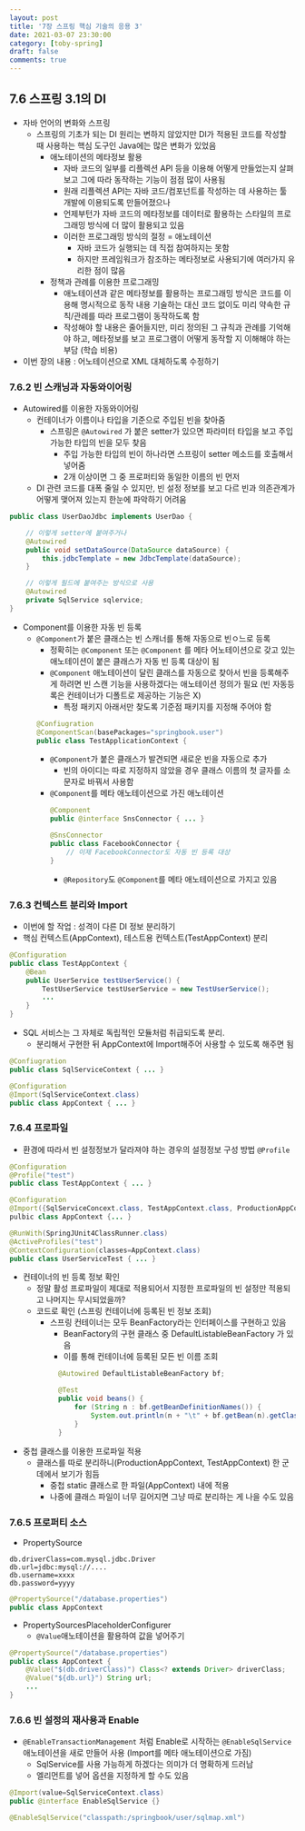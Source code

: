 ```yaml
---
layout: post
title: '7장 스프링 핵심 기술의 응용 3'
date: 2021-03-07 23:30:00
category: [toby-spring]
draft: false
comments: true
---
```


## 7.6 스프링 3.1의 DI
- 자바 언어의 변화와 스프링
   - 스프링의 기초가 되는 DI 원리는 변하지 않았지만 DI가 적용된 코드를 작성할 때 사용하는 핵심 도구인 Java에는 많은 변화가 있었음
      - 애노테이션의 메타정보 활용
        - 자바 코드의 일부를 리플렉션 API 등을 이용해 어떻게 만들었는지 살펴보고 그에 따라 동작하는 기능이 점점 많이 사용됨
        - 원래 리플렉션 API는 자바 코드/컴포넌트를 작성하는 데 사용하는 툴 개발에 이용되도록 만들어졌으나
        - 언제부턴가 자바 코드의 메타정보를 데이터로 활용하는 스타일의 프로그래밍 방식에 더 많이 활용되고 있음
        - 이러한 프로그래밍 방식의 절정 = 애노테이션
            - 자바 코드가 실행되는 데 직접 참여하지는 못함
            - 하지만 프레임워크가 참조하는 메타정보로 사용되기에 여러가지 유리한 점이 많음
      - 정책과 관례를 이용한 프로그래밍
        - 애노테이션과 같은 메타정보를 활용하는 프로그래밍 방식은 코드를 이용해 명시적으로 동작 내용 기술하는 대신 코드 없이도 미리 약속한 규칙/관례를 따라 프로그램이 동작하도록 함
        - 작성해야 할 내용은 줄어들지만, 미리 정의된 그 규칙과 관례를 기억해야 하고, 메타정보를 보고 프로그램이 어떻게 동작할 지 이해해야 하는 부담 (학습 비용)
- 이번 장의 내용 : 어노테이션으로 XML 대체하도록 수정하기

### 7.6.2 빈 스캐닝과 자동와이어링
- Autowired를 이용한 자동와이어링
   - 컨테이너가 이름이나 타입을 기준으로 주입된 빈을 찾아줌
      - 스프링은 ```@Autowired``` 가 붙은 setter가 있으면 파라미터 타입을 보고 주입 가능한 타입의 빈을 모두 찾음
        - 주입 가능한 타입의 빈이 하나라면 스프링이 setter 메소드를 호출해서 넣어줌
        - 2개 이상이면 그 중 프로퍼티와 동일한 이름의 빈 먼저
    - DI 관련 코드를 대폭 줄일 수 있지만, 빈 설정 정보를 보고 다르 빈과 의존관계가 어떻게 맺어져 있는지 한눈에 파악하기 어려움  
```java
public class UserDaoJdbc implements UserDao {

    // 이렇게 setter에 붙여주거나    
    @Autowired
    public void setDataSource(DataSource dataSource) {
        this.jdbcTemplate = new JdbcTemplate(dataSource);
    }

    // 이렇게 필드에 붙여주는 방식으로 사용
    @Autowired
    private SqlService sqlervice;
}
```
- Component를 이용한 자동 빈 등록
    - ```@Component```가 붙은 클래스는 빈 스캐너를 통해 자동으로 빈ㅇ느로 등록
        - 정확히는  ```@Component``` 또는  ```@Component``` 를 메타 어노테이션으로 갖고 있는 애노테이션이 붙은 클래스가 자동 빈 등록 대상이 됨
        - ```@Component``` 애노테이션이 달린 클래스를 자동으로 찾아서 빈을 등록해주게 하려면 빈 스캔 기능을 사용하겠다는 애노테이션 정의가 필요 (빈 자동등록은 컨테이너가 디폴트로 제공하는 기능은 X)
            - 특정 패키지 아래서만 찾도록 기준점 패키지를 지정해 주어야 함
        ```java
        @Confiugration
        @ComponentScan(basePackages="springbook.user")
        public class TestApplicationContext {
        ```
        - ```@Component```가 붙은 클래스가 발견되면 새로운 빈을 자동으로 추가
           - 빈의 아이디는 따로 지정하지 않았을 경우 클래스 이름의 첫 글자를 소문자로 바꿔서 사용함
        - ```@Component```를 메타 애노테이션으로 가진 애노테이션
            ```java
            @Component
            public @interface SnsConnector { ... }

            @SnsConnector
            public class FacebookConnector {
                // 이제 FacebookConnector도 자동 빈 등록 대상
            }
            ```
            - ```@Repository```도 ```@Component```를 메타 애노테이션으로 가지고 있음

### 7.6.3 컨텍스트 분리와 Import
- 이번에 할 작업 : 성격이 다른 DI 정보 분리하기
- 핵심 컨텍스트(AppContext), 테스트용 컨텍스트(TestAppContext) 분리
```java
@Configuration
public class TestAppContext {
    @Bean
    public UserService testUserService() {
        TestUserService testUserService = new TestUserService();
        ...
    }
}
```
  
- SQL 서비스는 그 자체로 독립적인 모듈처럼 취급되도록 분리. 
     - 분리해서 구현한 뒤 AppContext에 Import해주어 사용할 수 있도록 해주면 됨    
```java
@Confiugration
public class SqlServiceContext { ... }

@Configuration
@Import(SqlServiceContext.class)
public class AppContext { ... }
```  

### 7.6.4 프로파일
- 환경에 따라서 빈 설정정보가 달라져야 하는 경우의 설정정보 구성 방법 ```@Profile```  
  
```java
@Configuration
@Profile("test")
public class TestAppContext { ... }

@Configuration
@Import({SqlServiceConcext.class, TestAppContext.class, ProductionAppContext.class})
pulbic class AppContext {... }

@RunWith(SpringJUnit4ClassRunner.class)
@ActiveProfiles("test")
@ContextConfiguration(classes=AppContext.class)
public class UserServiceTest { ... }
```
  
- 컨테이너의 빈 등록 정보 확인
   - 정말 활성 프로파일이 제대로 적용되어서 지정한 프로파일의 빈 설정만 적용되고 나머지는 무시되었을까?
   - 코드로 확인 (스프링 컨테이너에 등록된 빈 정보 조회)
       - 스프링 컨테이너는 모두 BeanFactory라는 인터페이스를 구현하고 있음
          - BeanFactory의 구현 클래스 중 DefaultListableBeanFactory 가 있음
          - 이를 통해 컨테이너에 등록된 모든 빈 이름 조회 
          ```java
            @Autowired DefaultListableBeanFactory bf;

            @Test
            public void beans() {
                for (String n : bf.getBeanDefinitionNames()) {
                    System.out.println(n + "\t" + bf.getBean(n).getClass().getName());
                }
            }
          ```
- 중첩 클래스를 이용한 프로파일 적용
  - 클래스를 따로 분리하니(ProductionAppContext, TestAppContext) 한 군데에서 보기가 힘듬
     - 중첩 static 클래스로 한 파일(AppContext) 내에 적용
     - 나중에 클래스 파일이 너무 길어지면 그냥 따로 분리하는 게 나을 수도 있음

### 7.6.5 프로퍼티 소스
- PropertySource
```
db.driverClass=com.mysql.jdbc.Driver
db.url=jdbc:mysql://....
db.username=xxxx
db.password=yyyy
```
  
```java
@PropertySource("/database.properties")
public class AppContext
```

- PropertySourcesPlaceholderConfigurer
   - ```@Value```애노테이션을 활용하여 값을 넣어주기
```java
@PropertySource("/database.properties")
public class AppContext {
    @Value("$(db.driverClass)") Class<? extends Driver> driverClass;
    @Value("${db.url}") String url;
    ...
}
```

### 7.6.6 빈 설정의 재사용과 Enable 
- ```@EnableTransactionManagement``` 처럼 Enable로 시작하는 ```@EnableSqlService```애노테이션을 새로 만들어 사용  (Import를 메타 애노테이션으로 가짐)  
   - SqlService를 사용 가능하게 하겠다는 의미가 더 명확하게 드러남  
   - 엘리먼트를 넣어 옵션을 지정하게 할 수도 있음   
```java
@Import(value=SqlServiceContext.class)
public @interface EnableSqlService {}

@EnableSqlService("classpath:/springbook/user/sqlmap.xml")
```
